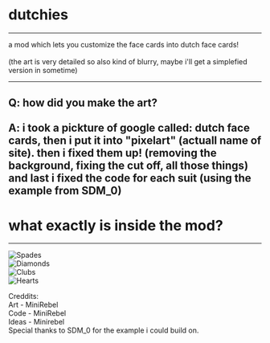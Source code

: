 # dutchies
----------
a mod which lets you customize the face cards into dutch face cards!<br>
<br>
(the art is very detailed so also kind of blurry, maybe i'll get a simplefied version in sometime)

-----
Q: how did you make the art? <br>
<br>
A: i took a pickture of google called: dutch face cards, then i put it into "pixelart" (actuall name of site).
then i fixed them up! (removing the background, fixing the cut off, all those things)
and last i fixed the code for each suit (using the example from SDM_0)
----
# what exactly is inside the mod?
----
![Spades](https://drive.google.com/uc?id=<1wajK42HtnNZvpcpYEAlF_TDXmyZ4jIJM/view?usp=sharing>) <br>
![Diamonds](https://drive.google.com/uc?id=<YOUR_IMAGE_ID>) <br>
![Clubs](https://drive.google.com/uc?id=<YOUR_IMAGE_ID>) <br>
![Hearts](https://drive.google.com/uc?id=<YOUR_IMAGE_ID>) <br>

Creddits:<br>
Art - MiniRebel <br>
Code - MiniRebel <br>
Ideas - Minirebel<br>
Special thanks to SDM_0 for the example i could build on.<br>
